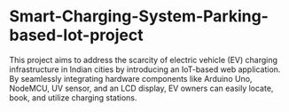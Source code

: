 # Smart-Charging-System-Parking-based-Iot-project
 This project aims to address the scarcity of electric vehicle (EV) charging infrastructure in Indian cities by introducing an IoT-based web application. By seamlessly integrating hardware components like Arduino Uno, NodeMCU, UV sensor, and an LCD display, EV owners can easily locate, book, and utilize charging stations. 
